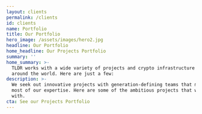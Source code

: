```yaml
---
layout: clients
permalink: /clients
id: clients
name: Portfolio
title: Our Portfolio
hero_image: /assets/images/hero2.jpg
headline: Our Portfolio
home_headline: Our Projects Portfolio
summary: ''
home_summary: >-
  TLDR works with a wide variety of projects and crypto infrastructure companies
  around the world. Here are just a few:
description: >-
  We seek out innovative projects with generation-defining teams that make the
  most of our expertise. Here are some of the ambitious projects that we work
  with.
cta: See our Projects Portfolio
---
```


